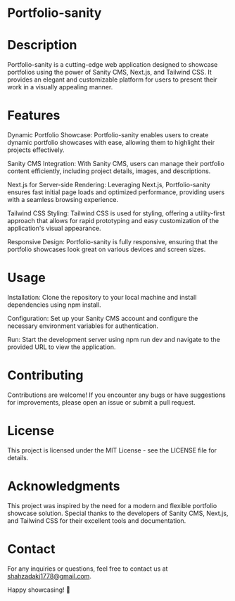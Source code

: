 
# Portfolio-sanity

# Description

Portfolio-sanity is a cutting-edge web application designed to showcase portfolios using the power of Sanity CMS, Next.js, and Tailwind CSS. It provides an elegant and customizable platform for users to present their work in a visually appealing manner.

# Features

Dynamic Portfolio Showcase: Portfolio-sanity enables users to create dynamic portfolio showcases with ease, allowing them to highlight their projects effectively.

Sanity CMS Integration: With Sanity CMS, users can manage their portfolio content efficiently, including project details, images, and descriptions.

Next.js for Server-side Rendering: Leveraging Next.js, Portfolio-sanity ensures fast initial page loads and optimized performance, providing users with a seamless browsing experience.

Tailwind CSS Styling: Tailwind CSS is used for styling, offering a utility-first approach that allows for rapid prototyping and easy customization of the application's visual appearance.

Responsive Design: Portfolio-sanity is fully responsive, ensuring that the portfolio showcases look great on various devices and screen sizes.

# Usage

Installation: Clone the repository to your local machine and install dependencies using npm install.

Configuration: Set up your Sanity CMS account and configure the necessary environment variables for authentication.

Run: Start the development server using npm run dev and navigate to the provided URL to view the application.

# Contributing

Contributions are welcome! If you encounter any bugs or have suggestions for improvements, please open an issue or submit a pull request.

# License

This project is licensed under the MIT License - see the LICENSE file for details.

# Acknowledgments

This project was inspired by the need for a modern and flexible portfolio showcase solution.
Special thanks to the developers of Sanity CMS, Next.js, and Tailwind CSS for their excellent tools and documentation.

# Contact

For any inquiries or questions, feel free to contact us at <shahzadakj1778@gmail.com>.

Happy showcasing! 🚀
